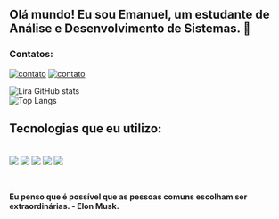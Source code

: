 ## Olá mundo! Eu sou Emanuel, um estudante de Análise e Desenvolvimento de Sistemas. 👋

### **Contatos:**

[![contato](https://img.shields.io/badge/Instagram-E4405F?style=for-the-badge&logo=instagram&logoColor=white)](https://www.instagram.com/emanuell.sl_/)
[![contato](https://img.shields.io/badge/LinkedIn-0077B5?style=for-the-badge&logo=linkedin&logoColor=white
)](https://www.linkedin.com/in/emanuel-silvalb/)


![Lira GitHub stats](https://github-readme-stats.vercel.app/api?username=emanuelsilva0&show_icons=true&theme=tokyonight)
<br/>
![Top Langs](https://github-readme-stats.vercel.app/api/top-langs/?username=emanuelsilva0&hide_progress=true)
## Tecnologias que eu utilizo:

<div style="display: inline_block"><br/>
<img align ="center" alt"html5" src="https://img.shields.io/badge/HTML-239120?style=for-the-badge&logo=html5&logoColor=white" />
<img align ="center" alt"python" src="https://img.shields.io/badge/Python-3776AB?style=for-the-badge&logo=python&logoColor=white" /> 
<img align ="center" alt"Swift" src="https://img.shields.io/badge/Swift-FA7343?style=for-the-badge&logo=swift&logoColor=white" /> 
<img align ="center" alt"java" src="https://img.shields.io/badge/Java-ED8B00?style=for-the-badge&logo=openjdk&logoColor=white" /> 
<img align ="center" alt"sql" src="https://img.shields.io/badge/MySQL-00000F?style=for-the-badge&logo=mysql&logoColor=white" /> 
</div>
<br/>
<br/>

**Eu penso que é possível que as pessoas comuns escolham ser extraordinárias. - Elon Musk.**

